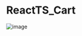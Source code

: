 # ReactTS_Cart
![image](https://user-images.githubusercontent.com/81632171/175829901-4697f8ef-96d2-49d9-ac5c-ebb88d8897e1.png)
